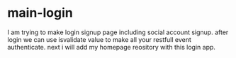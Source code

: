 # main-login
I am trying to make login signup page including social account signup.
after login we can use isvalidate value to make all your restfull event authenticate.
 next i will add my homepage reository with this login app.
 
